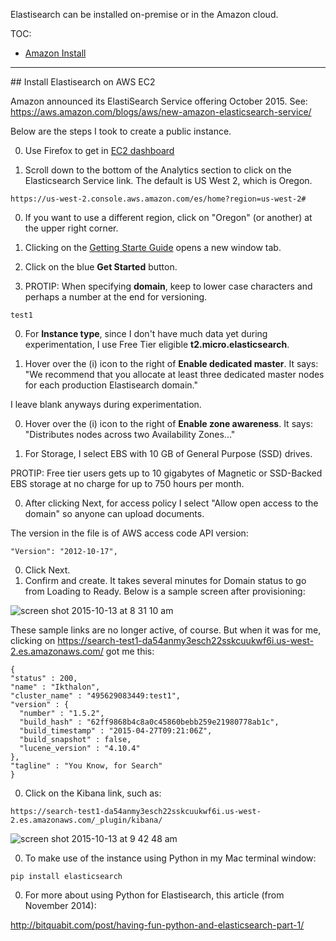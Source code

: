Elastisearch can be installed on-premise or in the Amazon cloud.

TOC:
* <a href="#AmazonInstall">
  Amazon Install</a>

<hr />

<a name="AmazonInstall">
## Install Elastisearch on AWS EC2</a>

Amazon announced its ElastiSearch Service offering October 2015. See:
<a target="_blank" href="https://aws.amazon.com/blogs/aws/new-amazon-elasticsearch-service/">
https://aws.amazon.com/blogs/aws/new-amazon-elasticsearch-service/</a>

Below are the steps I took to create a public instance.

0. Use Firefox to get in <a target="_blank" href="">EC2 dashboard</a>

0. Scroll down to the bottom of the Analytics section to 
  click on the Elasticsearch Service link. 
The default is US West 2, which is Oregon.

  ```
https://us-west-2.console.aws.amazon.com/es/home?region=us-west-2#
  ```

0. If you want to use a different region, click on "Oregon" (or another) at the upper right corner.
  
0. Clicking on the <a target="_blank" href="http://docs.aws.amazon.com/elasticsearch-service/latest/developerguide/es-gsg.html">
   Getting Starte Guide</a> opens a new window tab.

0. Click on the blue **Get Started** button.

0. PROTIP: When specifying **domain**, keep to lower case characters and perhaps a number at the end for versioning.
 
  ```
  test1
  ```

0. For **Instance type**, since I don't have much data yet during experimentation, 
  I use Free Tier eligible **t2.micro.elasticsearch**.

0. Hover over the (i) icon to the right of **Enable dedicated master**. It says:
   "We recommend that you allocate at least three dedicated master nodes for each production Elastisearch domain."

  I leave blank anyways during experimentation.

0. Hover over the (i) icon to the right of **Enable zone awareness**. It says:
   "Distributes nodes across two Availability Zones..."

0. For Storage, I select EBS with 10 GB of General Purpose (SSD) drives.

  PROTIP: Free tier users gets up to 10 gigabytes of Magnetic or SSD-Backed EBS storage at no charge
  for up to 750 hours per month.

0. After clicking Next, for access policy I select "Allow open access to the domain"
   so anyone can upload documents.

  The version in the file is of AWS access code API version:
  
  ```
  "Version": "2012-10-17",
  ```
  
0. Click Next.
0. Confirm and create. It takes several minutes for Domain status to go from Loading to Ready.
   Below is a sample screen after provisioning:

  <img alt="screen shot 2015-10-13 at 8 31 10 am" src="https://cloud.githubusercontent.com/assets/300046/10459540/d9dc2a2e-7184-11e5-9cbd-d78ac15fb296.png">

  These sample links are no longer active, of course.
  But when it was for me, clicking on https://search-test1-da54anmy3esch22sskcuukwf6i.us-west-2.es.amazonaws.com/
  got me this:
  
  ```
  {
  "status" : 200,
  "name" : "Ikthalon",
  "cluster_name" : "495629083449:test1",
  "version" : {
    "number" : "1.5.2",
    "build_hash" : "62ff9868b4c8a0c45860bebb259e21980778ab1c",
    "build_timestamp" : "2015-04-27T09:21:06Z",
    "build_snapshot" : false,
    "lucene_version" : "4.10.4"
  },
  "tagline" : "You Know, for Search"
}
  ```
  
0. Click on the Kibana link, such as:
 
  ```
  https://search-test1-da54anmy3esch22sskcuukwf6i.us-west-2.es.amazonaws.com/_plugin/kibana/
  ```
  
  <img alt="screen shot 2015-10-13 at 9 42 48 am" src="https://cloud.githubusercontent.com/assets/300046/10461630/12096628-718f-11e5-808b-5b3e2eee0751.png">
  
0. To make use of the instance using Python in my Mac terminal window:
 
  ```
  pip install elasticsearch
  ```
  
0. For more about using Python for Elastisearch, this article (from November 2014):
  
  http://bitquabit.com/post/having-fun-python-and-elasticsearch-part-1/

